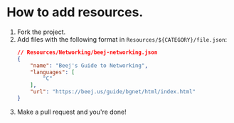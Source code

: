 # How to add resources.
1. Fork the project.
2. Add files with the following format in `Resources/${CATEGORY}/file.json`:
    ```json
    // Resources/Networking/beej-networking.json
    {
        "name": "Beej's Guide to Networking",
        "languages": [
            "C"
        ],
        "url": "https://beej.us/guide/bgnet/html/index.html"
    }
    ```
3. Make a pull request and you're done!
